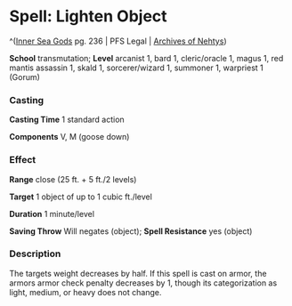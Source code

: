 # Spell: Lighten Object

^([Inner Sea Gods][ss-lighten-object] pg. 236 | PFS Legal | [Archives of Nehtys][sn-lighten-object])

**School** transmutation; **Level** arcanist 1, bard 1, cleric/oracle 1, magus 1, red mantis assassin 1, skald 1, sorcerer/wizard 1, summoner 1, warpriest 1 (Gorum)

### Casting

**Casting Time** 1 standard action  

**Components** V, M (goose down)

### Effect

**Range** close (25 ft. + 5 ft./2 levels)  

**Target** 1 object of up to 1 cubic ft./level  

**Duration** 1 minute/level  

**Saving Throw** Will negates (object); **Spell Resistance** yes (object)

### Description

The targets weight decreases by half. If this spell is cast on armor, the armors armor check penalty decreases by 1, though its categorization as light, medium, or heavy does not change.

[ss-lighten-object]: http://paizo.com/products/btpy94wj
[sn-lighten-object]: http://www.archivesofnethys.com/SpellDisplay.aspx?ItemName=Lighten%20Object
